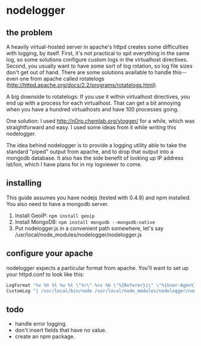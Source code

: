 # nodelogger

## the problem

A heavily virtual-hosted server in apache's httpd creates some difficulties with logging, by itself. First, it's not practical to spit everything in the same log, so some solutions configure custom logs in the virtualhost directives. Second, you usually want to have some sort of log rotation, so log file sizes don't get out of hand. There are some solutions available to handle this--even one from apache called rotatelogs (http://httpd.apache.org/docs/2.2/programs/rotatelogs.html).

A big downside to rotatelogs: If you use it within virtualhost directives, you end up with a process for each virtualhost. That can get a bit annoying when you have a hundred virtualhosts and have 100 processes going.

One solution: I used http://n0rp.chemlab.org/vlogger/ for a while, which was straightforward and easy. I used some ideas from it while writing this nodelogger. 

The idea behind nodelogger is to provide a logging utility able to take the standard "piped" output from apache, and to drop that output into a mongodb database. It also has the side benefit of looking up IP address lat/lon, which I have plans for in my logviewer to come.

## installing

This guide assumes you have nodejs (tested with 0.4.9) and npm installed. You also need to have a mongodb server.

1. Install GeoIP: `npm install geoip`
2. Install MongoDB: `npm install mongodb --mongodb:native`
3. Put nodelogger.js in a convenient path somewhere, let's say /usr/local/node_modules/nodelogger/nodelogger.js

## configure your apache

nodelogger expects a particular format from apache. You'll want to set up your httpd.conf to look like this:

```apache
LogFormat "%v %h %l %u %t \"%r\" %>s %b \"%{Referer}i\" \"%{User-Agent}i\"" combined
CustomLog "| /usr/local/bin/node /usr/local/node_modules/nodelogger/nodelogger.js" combined
```

## todo

* handle error logging.
* don't insert fields that have no value.
* create an npm package.